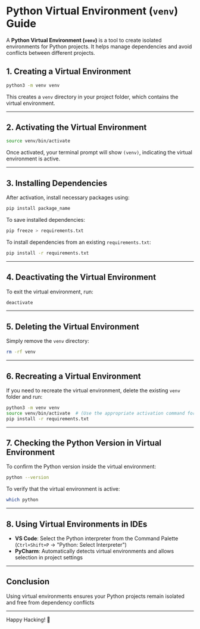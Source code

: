 # Python Virtual Environment (`venv`) Guide

A **Python Virtual Environment (`venv`)** is a tool to create isolated environments for Python projects. It helps manage dependencies and avoid conflicts between different projects.

## **1. Creating a Virtual Environment**

```bash
python3 -m venv venv
```

This creates a `venv` directory in your project folder, which contains the virtual environment.

---

## **2. Activating the Virtual Environment**

```bash
source venv/bin/activate
```

Once activated, your terminal prompt will show `(venv)`, indicating the virtual environment is active.

---

## **3. Installing Dependencies**

After activation, install necessary packages using:

```bash
pip install package_name
```

To save installed dependencies:

```bash
pip freeze > requirements.txt
```

To install dependencies from an existing `requirements.txt`:

```bash
pip install -r requirements.txt
```

---

## **4. Deactivating the Virtual Environment**

To exit the virtual environment, run:

```bash
deactivate
```

---

## **5. Deleting the Virtual Environment**

Simply remove the `venv` directory:

```bash
rm -rf venv
```

---

## **6. Recreating a Virtual Environment**

If you need to recreate the virtual environment, delete the existing `venv` folder and run:

```bash
python3 -m venv venv
source venv/bin/activate  # (Use the appropriate activation command for your OS)
pip install -r requirements.txt
```

---

## **7. Checking the Python Version in Virtual Environment**

To confirm the Python version inside the virtual environment:

```bash
python --version
```

To verify that the virtual environment is active:

```bash
which python
```

---

## **8. Using Virtual Environments in IDEs**

- **VS Code**: Select the Python interpreter from the Command Palette (`Ctrl+Shift+P` → "Python: Select Interpreter")
- **PyCharm**: Automatically detects virtual environments and allows selection in project settings

---

## **Conclusion**

Using virtual environments ensures your Python projects remain isolated and free from dependency conflicts

---

Happy Hacking! 🎉

